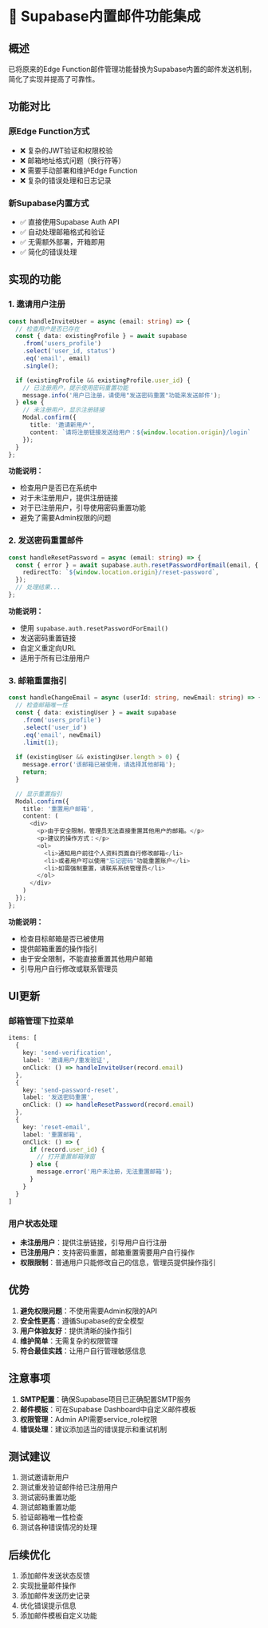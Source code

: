 # 📧 Supabase内置邮件功能集成

## 概述

已将原来的Edge Function邮件管理功能替换为Supabase内置的邮件发送机制，简化了实现并提高了可靠性。

## 功能对比

### 原Edge Function方式
- ❌ 复杂的JWT验证和权限校验
- ❌ 邮箱地址格式问题（换行符等）
- ❌ 需要手动部署和维护Edge Function
- ❌ 复杂的错误处理和日志记录

### 新Supabase内置方式
- ✅ 直接使用Supabase Auth API
- ✅ 自动处理邮箱格式和验证
- ✅ 无需额外部署，开箱即用
- ✅ 简化的错误处理

## 实现的功能

### 1. 邀请用户注册
```typescript
const handleInviteUser = async (email: string) => {
  // 检查用户是否已存在
  const { data: existingProfile } = await supabase
    .from('users_profile')
    .select('user_id, status')
    .eq('email', email)
    .single();

  if (existingProfile && existingProfile.user_id) {
    // 已注册用户，提示使用密码重置功能
    message.info('用户已注册，请使用"发送密码重置"功能来发送邮件');
  } else {
    // 未注册用户，显示注册链接
    Modal.confirm({
      title: '邀请新用户',
      content: `请将注册链接发送给用户：${window.location.origin}/login`
    });
  }
};
```

**功能说明：**
- 检查用户是否已在系统中
- 对于未注册用户，提供注册链接
- 对于已注册用户，引导使用密码重置功能
- 避免了需要Admin权限的问题

### 2. 发送密码重置邮件
```typescript
const handleResetPassword = async (email: string) => {
  const { error } = await supabase.auth.resetPasswordForEmail(email, {
    redirectTo: `${window.location.origin}/reset-password`,
  });
  // 处理结果...
};
```

**功能说明：**
- 使用 `supabase.auth.resetPasswordForEmail()`
- 发送密码重置链接
- 自定义重定向URL
- 适用于所有已注册用户

### 3. 邮箱重置指引
```typescript
const handleChangeEmail = async (userId: string, newEmail: string) => {
  // 检查邮箱唯一性
  const { data: existingUser } = await supabase
    .from('users_profile')
    .select('user_id')
    .eq('email', newEmail)
    .limit(1);
  
  if (existingUser && existingUser.length > 0) {
    message.error('该邮箱已被使用，请选择其他邮箱');
    return;
  }

  // 显示重置指引
  Modal.confirm({
    title: '重置用户邮箱',
    content: (
      <div>
        <p>由于安全限制，管理员无法直接重置其他用户的邮箱。</p>
        <p>建议的操作方式：</p>
        <ol>
          <li>通知用户前往个人资料页面自行修改邮箱</li>
          <li>或者用户可以使用"忘记密码"功能重置账户</li>
          <li>如需强制重置，请联系系统管理员</li>
        </ol>
      </div>
    )
  });
};
```

**功能说明：**
- 检查目标邮箱是否已被使用
- 提供邮箱重置的操作指引
- 由于安全限制，不能直接重置其他用户邮箱
- 引导用户自行修改或联系管理员

## UI更新

### 邮箱管理下拉菜单
```typescript
items: [
  {
    key: 'send-verification',
    label: '邀请用户/重发验证',
    onClick: () => handleInviteUser(record.email)
  },
  {
    key: 'send-password-reset',
    label: '发送密码重置',
    onClick: () => handleResetPassword(record.email)
  },
  {
    key: 'reset-email',
    label: '重置邮箱',
    onClick: () => {
      if (record.user_id) {
        // 打开重置邮箱弹窗
      } else {
        message.error('用户未注册，无法重置邮箱');
      }
    }
  }
]
```

### 用户状态处理
- **未注册用户**：提供注册链接，引导用户自行注册
- **已注册用户**：支持密码重置，邮箱重置需要用户自行操作
- **权限限制**：普通用户只能修改自己的信息，管理员提供操作指引

## 优势

1. **避免权限问题**：不使用需要Admin权限的API
2. **安全性更高**：遵循Supabase的安全模型
3. **用户体验友好**：提供清晰的操作指引
4. **维护简单**：无需复杂的权限管理
5. **符合最佳实践**：让用户自行管理敏感信息

## 注意事项

1. **SMTP配置**：确保Supabase项目已正确配置SMTP服务
2. **邮件模板**：可在Supabase Dashboard中自定义邮件模板
3. **权限管理**：Admin API需要service_role权限
4. **错误处理**：建议添加适当的错误提示和重试机制

## 测试建议

1. 测试邀请新用户
2. 测试重发验证邮件给已注册用户
3. 测试密码重置功能
4. 测试邮箱重置功能
5. 验证邮箱唯一性检查
6. 测试各种错误情况的处理

## 后续优化

1. 添加邮件发送状态反馈
2. 实现批量邮件操作
3. 添加邮件发送历史记录
4. 优化错误提示信息
5. 添加邮件模板自定义功能 